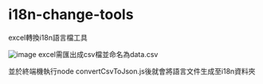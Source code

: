 # i18n-change-tools
excel轉換i18n語言檔工具

![image](https://github.com/blue850523/i18n-change-tools/assets/53511146/50068679-08dc-4d82-9118-9ca08a19f5ad)
excel需匯出成csv檔並命名為data.csv

並於終端機執行node convertCsvToJson.js後就會將語言文件生成至i18n資料夾

